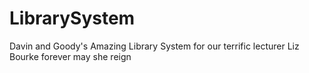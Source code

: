 # LibrarySystem
Davin and Goody's Amazing Library System for our terrific lecturer Liz Bourke forever may she reign
